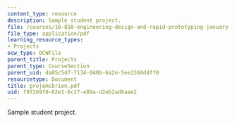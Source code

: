 ```yaml
---
content_type: resource
description: Sample student project.
file: /courses/16-810-engineering-design-and-rapid-prototyping-january-iap-2007/f9f269f062e16c27e89ad2eb2ad6aae2_projemcbrien.pdf
file_type: application/pdf
learning_resource_types:
- Projects
ocw_type: OCWFile
parent_title: Projects
parent_type: CourseSection
parent_uid: da85c5d7-7134-040b-6a2e-5ee2360ddff0
resourcetype: Document
title: projemcbrien.pdf
uid: f9f269f0-62e1-6c27-e89a-d2eb2ad6aae2
---
```

Sample student project.


